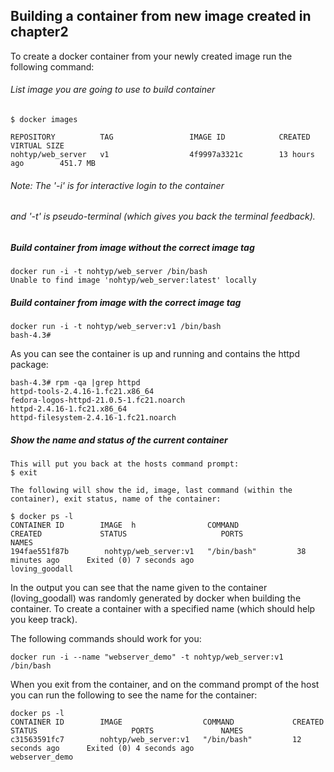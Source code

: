 ## Building a container from new image created in chapter2

To create a docker container from your newly created image run the following command:


###### List image you are going to use to build container
```
$ docker images

REPOSITORY          TAG                 IMAGE ID            CREATED             VIRTUAL SIZE
nohtyp/web_server   v1                  4f9997a3321c        13 hours ago        451.7 MB
```

###### Note: The '-i' is for interactive login to the container
######       and '-t' is pseudo-terminal (which gives you back the terminal feedback).

##### Build container from image without the correct image tag
```
docker run -i -t nohtyp/web_server /bin/bash
Unable to find image 'nohtyp/web_server:latest' locally
``` 

##### Build container from image with the correct image tag
``` 
docker run -i -t nohtyp/web_server:v1 /bin/bash
bash-4.3# 
```

As you can see the container is up and running and contains the httpd package:
```
bash-4.3# rpm -qa |grep httpd
httpd-tools-2.4.16-1.fc21.x86_64
fedora-logos-httpd-21.0.5-1.fc21.noarch
httpd-2.4.16-1.fc21.x86_64
httpd-filesystem-2.4.16-1.fc21.noarch
``` 

##### Show the name and status of the current container
```
This will put you back at the hosts command prompt:
$ exit
 
The following will show the id, image, last command (within the container), exit status, name of the container:

$ docker ps -l
CONTAINER ID        IMAGE  h                COMMAND             CREATED             STATUS                     PORTS               NAMES
194fae551f87b        nohtyp/web_server:v1   "/bin/bash"         38 minutes ago      Exited (0) 7 seconds ago                       loving_goodall      
```

In the output you can see that the name given to the container (loving_goodall) was randomly generated by docker when building the container. To
create a container with a specified name (which should help you keep track).

The following commands should work for you:

```
docker run -i --name "webserver_demo" -t nohtyp/web_server:v1 /bin/bash
```

When you exit from the container, and on the command prompt of the host you can run the following to see the name for the container:

```
docker ps -l
CONTAINER ID        IMAGE                  COMMAND             CREATED             STATUS                     PORTS               NAMES
c31563591fc7        nohtyp/web_server:v1   "/bin/bash"         12 seconds ago      Exited (0) 4 seconds ago                       webserver_demo
```
